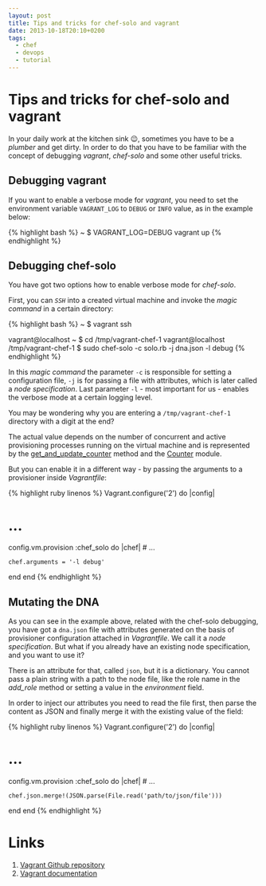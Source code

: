 ```yaml
---
layout: post
title: Tips and tricks for chef-solo and vagrant
date: 2013-10-18T20:10+0200
tags:
  - chef
  - devops
  - tutorial
---
```


# Tips and tricks for chef-solo and vagrant

In your daily work at the kitchen sink :wink:, sometimes you have to be a *plumber* and get dirty. In order to do that you have to be familiar with the concept of debugging *vagrant*, *chef-solo* and some other useful tricks.

## Debugging vagrant

If you want to enable a verbose mode for *vagrant*, you need to set the environment variable `VAGRANT_LOG` to `DEBUG` or `INFO` value, as in the example below:

{% highlight bash %}
~ $ VAGRANT_LOG=DEBUG vagrant up
{% endhighlight %}

## Debugging chef-solo

You have got two options how to enable verbose mode for *chef-solo*.

First, you can *`SSH`* into a created virtual machine and invoke the *magic command* in a certain directory:

{% highlight bash %}
~ $ vagrant ssh

vagrant@localhost ~ $ cd /tmp/vagrant-chef-1
vagrant@localhost /tmp/vagrant-chef-1 $ sudo chef-solo -c solo.rb -j dna.json -l debug
{% endhighlight %}

In this *magic command* the parameter `-c` is responsible for setting a configuration file, `-j` is for passing a file with attributes, which is later called a *node specification*. Last parameter `-l` - most important for us - enables the verbose mode at a certain logging level.

You may be wondering why you are entering a `/tmp/vagrant-chef-1` directory with a digit at the end?

The actual value depends on the number of concurrent and active provisioning processes running on the virtual machine and is represented by the [get_and_update_counter](https://github.com/mitchellh/vagrant/blob/master/plugins/provisioners/chef/provisioner/base.rb#L22) method and the [Counter](https://github.com/mitchellh/vagrant/blob/master/lib/vagrant/util/counter.rb) module.

But you can enable it in a different way - by passing the arguments to a provisioner inside *Vagrantfile*:

{% highlight ruby linenos %}
Vagrant.configure('2') do |config|
  # ...

  config.vm.provision :chef_solo do |chef|
    # ...

    chef.arguments = '-l debug'
  end
end
{% endhighlight %}

## Mutating the DNA

As you can see in the example above, related with the chef-solo debugging, you have got a `dna.json` file with attributes generated on the basis of provisioner configuration attached in *Vagrantfile*. We call it a *node specification*. But what if you already have an existing node specification, and you want to use it?

There is an attribute for that, called `json`, but it is a dictionary. You cannot pass a plain string with a path to the node file, like the role name in the *add_role* method or setting a value in the *environment* field.

In order to inject our attributes you need to read the file first, then parse the content as JSON and finally merge it with the existing value of the field:

{% highlight ruby linenos %}
Vagrant.configure('2') do |config|
  # ...

  config.vm.provision :chef_solo do |chef|
    # ...

    chef.json.merge!(JSON.parse(File.read('path/to/json/file')))
  end
end
{% endhighlight %}

# Links

1. [Vagrant Github repository](https://github.com/mitchellh/vagrant)
2. [Vagrant documentation](http://docs.vagrantup.com/v2/)

